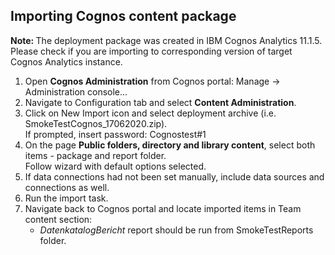 <h2>Importing Cognos content package</h2>

<p>
  <b>Note: </b> The deployment package was created in IBM Cognos Analytics 11.1.5. Please check if you are importing to corresponding version of target Cognos Analytics instance.
</p>

<ol>
  <li> Open <b>Cognos Administration</b> from Cognos portal: Manage -> Administration console... </li>
  <li> Navigate to Configuration tab and select <b>Content Administration</b>. </li>
  <li> Click on New Import icon and select deployment archive (i.e. SmokeTestCognos_17062020.zip). <br/>
    If prompted, insert password: Cognostest#1  
  </li>
  <li> On the page <b>Public folders, directory and library content</b>, select both items - package and report folder. <br/> Follow wizard with default options selected. </li>
  <li> If data connections had not been set manually, include data sources and connections as well. </li>
  <li> Run the import task. </li>
  <li> Navigate back to Cognos portal and locate imported items in Team content section:
  <ul>
    <li> <i>DatenkatalogBericht</i> report should be run from SmokeTestReports folder.
  </li>
  
</ol>
